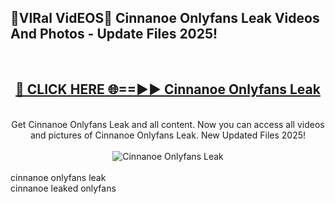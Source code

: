 <h2>🔴VIRal VidEOS🔴 Cinnanoe Onlyfans Leak Videos And Photos - Update Files 2025!</h2>
<br>
<div align="center">
<h2><a href="https://virallinks.top/odZfE0" rel="nofollow">🔴 CLICK HERE 🌐==►► Cinnanoe Onlyfans Leak</a></h2>
<br>
Get Cinnanoe Onlyfans Leak and all content. Now you can access all videos and pictures of Cinnanoe Onlyfans Leak. New Updated Files 2025!
<br>
<br>
<a href="https://virallinks.top/odZfE0" rel="nofollow" data-target="animated-image.originalLink"><img src="https://i.imgur.com/dJHk4Zq.gif)" alt="Cinnanoe Onlyfans Leak" style="max-width: 100%; display: inline-block;" data-target="animated-image.originalImage"></a>
</div>
<br>
cinnanoe onlyfans leak<br>
cinnanoe leaked onlyfans
